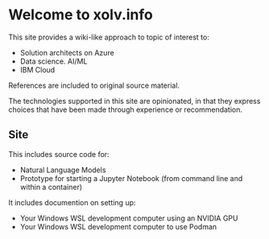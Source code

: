 # Welcome to xolv.info

This site provides a wiki-like approach to topic of interest to:

- Solution architects on Azure
- Data science. AI/ML
- IBM Cloud

References are included to original source material. 

The technologies supported in this site are opinionated, in that they express choices that have been made through experience or recommendation.

## Site

This includes source code for:

- Natural Language Models
- Prototype for starting a Jupyter Notebook (from command line and within a container)

It includes documention on setting up:

- Your Windows WSL development computer using an NVIDIA GPU
- Your Windows WSL development computer to use Podman
